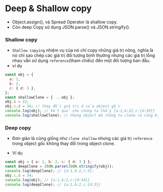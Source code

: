 # Deep & Shallow copy

- Object.assign(), và Spread Operator là shallow copy.
- Còn deep Copy sử dụng JSON.parse() và JSON.stringify().

### Shallow copy

- `Shallow copying` nhiệm vụ của nó chỉ copy những giá trị nông, nghĩa là nó chỉ sao chép các giá trị đối tượng bình thường nhưng các giá trị lồng nhau vẫn sử dụng `reference`(tham chiếu) đến một đối tượng ban đầu.
- ví dụ

```js
const obj = {
  a: 1,
  b: 2,
  c: { d: 3 },
};
const shallowClone = { ...obj };
obj.b = 22;
obj.c.d = 34; // thay đổi giá trị d của object gốc
console.log(obj); // kết quả cho chúng ta thấy {a:1,b:22,c:{d:34}}
console.log(shallowClone); // nhưng object mà chúng ta clone ra cũng bị thay đổi theo {a:1,b:2,c:{d:34}}
```

### Deep copy

- Đơn giản là cũng giống như `clone shallow` nhưng các giá trị `reference` trong object gốc không thay đổi trong object clone.

- Ví dụ

```js
const obj = { a: 1, b: 2, c: { d: 3 } };
const deepClone = JSON.parse(JSON.stringify(obj));
console.log(deepClone); // {a:1,b:2,c:3};
obj.c.d = 34;
console.log(obj); // {a:1,b:2,c:{d:34}}
console.log(deepClone); // {a:1,b:2,c:{d:3}}
```
